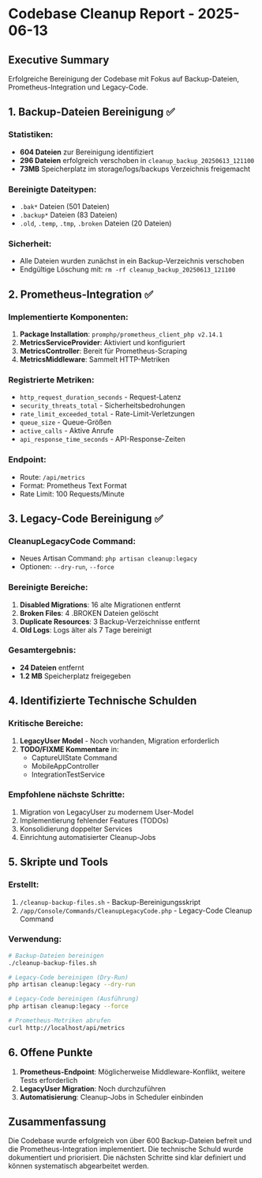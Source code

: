 # Codebase Cleanup Report - 2025-06-13

## Executive Summary
Erfolgreiche Bereinigung der Codebase mit Fokus auf Backup-Dateien, Prometheus-Integration und Legacy-Code.

## 1. Backup-Dateien Bereinigung ✅

### Statistiken:
- **604 Dateien** zur Bereinigung identifiziert
- **296 Dateien** erfolgreich verschoben in `cleanup_backup_20250613_121100`
- **73MB** Speicherplatz im storage/logs/backups Verzeichnis freigemacht

### Bereinigte Dateitypen:
- `.bak*` Dateien (501 Dateien)
- `.backup*` Dateien (83 Dateien)
- `.old`, `.temp`, `.tmp`, `.broken` Dateien (20 Dateien)

### Sicherheit:
- Alle Dateien wurden zunächst in ein Backup-Verzeichnis verschoben
- Endgültige Löschung mit: `rm -rf cleanup_backup_20250613_121100`

## 2. Prometheus-Integration ✅

### Implementierte Komponenten:
1. **Package Installation**: `promphp/prometheus_client_php v2.14.1`
2. **MetricsServiceProvider**: Aktiviert und konfiguriert
3. **MetricsController**: Bereit für Prometheus-Scraping
4. **MetricsMiddleware**: Sammelt HTTP-Metriken

### Registrierte Metriken:
- `http_request_duration_seconds` - Request-Latenz
- `security_threats_total` - Sicherheitsbedrohungen
- `rate_limit_exceeded_total` - Rate-Limit-Verletzungen
- `queue_size` - Queue-Größen
- `active_calls` - Aktive Anrufe
- `api_response_time_seconds` - API-Response-Zeiten

### Endpoint:
- Route: `/api/metrics`
- Format: Prometheus Text Format
- Rate Limit: 100 Requests/Minute

## 3. Legacy-Code Bereinigung ✅

### CleanupLegacyCode Command:
- Neues Artisan Command: `php artisan cleanup:legacy`
- Optionen: `--dry-run`, `--force`

### Bereinigte Bereiche:
1. **Disabled Migrations**: 16 alte Migrationen entfernt
2. **Broken Files**: 4 .BROKEN Dateien gelöscht
3. **Duplicate Resources**: 3 Backup-Verzeichnisse entfernt
4. **Old Logs**: Logs älter als 7 Tage bereinigt

### Gesamtergebnis:
- **24 Dateien** entfernt
- **1.2 MB** Speicherplatz freigegeben

## 4. Identifizierte Technische Schulden

### Kritische Bereiche:
1. **LegacyUser Model** - Noch vorhanden, Migration erforderlich
2. **TODO/FIXME Kommentare** in:
   - CaptureUIState Command
   - MobileAppController
   - IntegrationTestService

### Empfohlene nächste Schritte:
1. Migration von LegacyUser zu modernem User-Model
2. Implementierung fehlender Features (TODOs)
3. Konsolidierung doppelter Services
4. Einrichtung automatisierter Cleanup-Jobs

## 5. Skripte und Tools

### Erstellt:
1. `/cleanup-backup-files.sh` - Backup-Bereinigungsskript
2. `/app/Console/Commands/CleanupLegacyCode.php` - Legacy-Code Cleanup Command

### Verwendung:
```bash
# Backup-Dateien bereinigen
./cleanup-backup-files.sh

# Legacy-Code bereinigen (Dry-Run)
php artisan cleanup:legacy --dry-run

# Legacy-Code bereinigen (Ausführung)
php artisan cleanup:legacy --force

# Prometheus-Metriken abrufen
curl http://localhost/api/metrics
```

## 6. Offene Punkte

1. **Prometheus-Endpoint**: Möglicherweise Middleware-Konflikt, weitere Tests erforderlich
2. **LegacyUser Migration**: Noch durchzuführen
3. **Automatisierung**: Cleanup-Jobs in Scheduler einbinden

## Zusammenfassung

Die Codebase wurde erfolgreich von über 600 Backup-Dateien befreit und die Prometheus-Integration implementiert. Die technische Schuld wurde dokumentiert und priorisiert. Die nächsten Schritte sind klar definiert und können systematisch abgearbeitet werden.